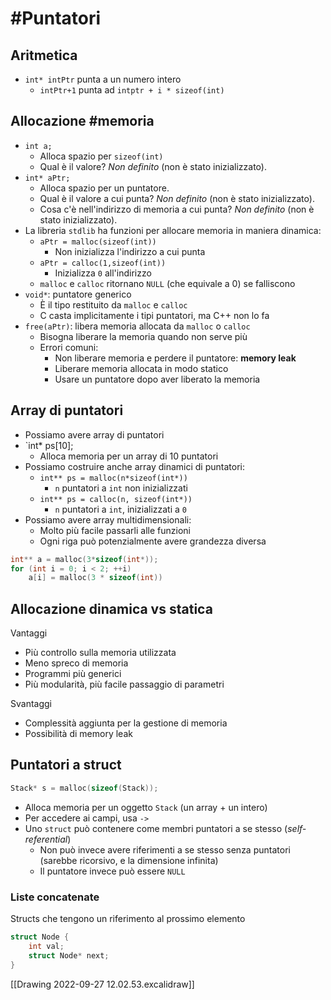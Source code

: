 

# #Puntatori

## Aritmetica

- `int* intPtr` punta a un numero intero
	- `intPtr+1` punta ad `intptr + i * sizeof(int)`

## Allocazione #memoria

- `int a;`
	- Alloca spazio per `sizeof(int)`
	- Qual è il valore? *Non definito* (non è stato inizializzato).
- `int* aPtr;`
	- Alloca spazio per un puntatore.
	- Qual è il valore a cui punta? *Non definito* (non è stato inizializzato).
	- Cosa c'è nell'indirizzo di memoria a cui punta? *Non definito* (non è stato inizializzato).
- La libreria `stdlib` ha funzioni per allocare memoria in maniera dinamica:
	- `aPtr = malloc(sizeof(int))`
		- Non inizializza l'indirizzo a cui punta
	- `aPtr = calloc(1,sizeof(int))`
		- Inizializza `0` all'indirizzo
	- `malloc` e `calloc` ritornano `NULL` (che equivale a 0) se falliscono
- `void*`: puntatore generico
	- È il tipo restituito da `malloc` e `calloc`
	- C casta implicitamente i tipi puntatori, ma C++ non lo fa
- `free(aPtr)`: libera memoria allocata da `malloc` o `calloc`
	- Bisogna liberare la memoria quando non serve più
	- Errori comuni:
		- Non liberare memoria e perdere il puntatore: **memory leak**
		- Liberare memoria allocata in modo statico
		- Usare un puntatore dopo aver liberato la memoria

## Array di puntatori

- Possiamo avere array di puntatori
- `int* ps[10];
	- Alloca memoria per un array di 10 puntatori
- Possiamo costruire anche array dinamici di puntatori:
	- `int** ps = malloc(n*sizeof(int*))`
		- `n` puntatori a `int` non inizializzati
	- `int** ps = calloc(n, sizeof(int*))`
		- `n` puntatori a `int`, inizializzati a `0`
- Possiamo avere array multidimensionali:
	- Molto più facile passarli alle funzioni
	- Ogni riga può potenzialmente avere grandezza diversa
```c
int** a = malloc(3*sizeof(int*));
for (int i = 0; i < 2; ++i)
	a[i] = malloc(3 * sizeof(int))
```

## Allocazione dinamica vs statica

Vantaggi
- Più controllo sulla memoria utilizzata
- Meno spreco di memoria
- Programmi più generici
- Più modularità, più facile passaggio di parametri

Svantaggi
- Complessità aggiunta per la gestione di memoria
- Possibilità di memory leak

## Puntatori a struct

```c
Stack* s = malloc(sizeof(Stack));
```

- Alloca memoria per un oggetto `Stack` (un array + un intero)
- Per accedere ai campi, usa `->`
- Uno `struct` può contenere come membri puntatori a se stesso (*self-referential*)
	- Non può invece avere riferimenti a se stesso senza puntatori (sarebbe ricorsivo, e la dimensione infinita)
	- Il puntatore invece può essere `NULL`

### Liste concatenate

Structs che tengono un riferimento al prossimo elemento

```c
struct Node {
	int val;
	struct Node* next;
}
```

[[Drawing 2022-09-27 12.02.53.excalidraw]]

